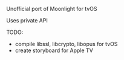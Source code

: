 Unofficial port of Moonlight for tvOS

Uses private API

TODO:
- compile libssl, libcrypto, libopus for tvOS
- create storyboard for Apple TV
